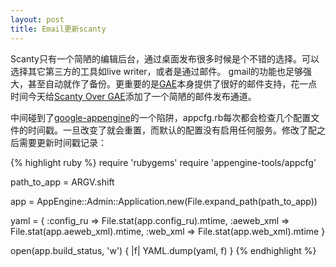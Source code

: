 ```yaml
---
layout: post
title: Email更新scanty 
---
```


Scanty只有一个简陋的编辑后台，通过桌面发布很多时候是个不错的选择。可以选择其它第三方的工具如live writer，或者是通过邮件。
gmail的功能也足够强大，甚至自动就作了备份。更重要的是[GAE][gae]本身提供了很好的邮件支持，花一点时间今天给[Scanty Over GAE][git]添加了一个简陋的邮件发布通道。

<!-- more -->

中间碰到了[google-appengine]的一个陷阱，appcfg.rb每次都会检查几个配置文件的时间戳。一旦改变了就会重置，而默认的配置没有启用任何服务。修改了配之后需要更新时间戳记录：

{% highlight ruby %}
require 'rubygems'
require 'appengine-tools/appcfg'

path_to_app = ARGV.shift

app = AppEngine::Admin::Application.new(File.expand_path(path_to_app))

yaml = {
     :config_ru => File.stat(app.config_ru).mtime,
     :aeweb_xml => File.stat(app.aeweb_xml).mtime,
     :web_xml => File.stat(app.web_xml).mtime
}

open(app.build_status, 'w') { |f| YAML.dump(yaml, f) }
{% endhighlight %}

[gae]:http://code.google.com/intl/en/appengine/docs/java/mail/receiving.html
[git]: http://github.com/tdsparrow/scanty
[google-appengine]:http://code.google.com/p/appengine-jruby/wiki/GettingStarted
